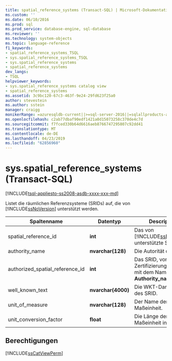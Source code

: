 ```yaml
---
title: spatial_reference_systems (Transact-SQL) | Microsoft-Dokumentation
ms.custom: ''
ms.date: 06/10/2016
ms.prod: sql
ms.prod_service: database-engine, sql-database
ms.reviewer: ''
ms.technology: system-objects
ms.topic: language-reference
f1_keywords:
- spatial_reference_systems_TSQL
- sys.spatial_reference_systems_TSQL
- sys.spatial_reference_systems
- spatial_reference_systems
dev_langs:
- TSQL
helpviewer_keywords:
- sys.spatial_reference_systems catalog view
- spatial_reference_systems
ms.assetid: 3c9bc120-67c3-463f-9e24-29fd623f25a0
author: stevestein
ms.author: sstein
manager: craigg
monikerRange: =azuresqldb-current||>=sql-server-2016||=sqlallproducts-allversions||>=sql-server-linux-2017||=azuresqldb-mi-current
ms.openlocfilehash: c2ab77dbaf90edf1421a0d15073258c370de4c7d
ms.sourcegitcommit: f7fced330b64d6616aeb8766747295807c92dd41
ms.translationtype: MT
ms.contentlocale: de-DE
ms.lasthandoff: 04/23/2019
ms.locfileid: "62856960"
---
```

# <a name="sysspatialreferencesystems-transact-sql"></a>sys.spatial_reference_systems (Transact-SQL)
[!INCLUDE[tsql-appliesto-ss2008-asdb-xxxx-xxx-md](../../includes/tsql-appliesto-ss2008-asdb-xxxx-xxx-md.md)]

  Listet die räumlichen Referenzsysteme (SRIDs) auf, die von [!INCLUDE[ssNoVersion](../../includes/ssnoversion-md.md)] unterstützt werden.  

  
|Spaltenname|Datentyp|Description|  
|-----------------|---------------|-----------------|  
|spatial_reference_id|**int**|Das von [!INCLUDE[ssNoVersion](../../includes/ssnoversion-md.md)] unterstützte SRID.|  
|authority_name|**nvarchar(128)**|Die Autorität des SRID.|  
|authorized_spatial_reference_id|**int**|Das SRID, von der Zertifizierungsstelle, die mit dem Namen in **Authority_name**.|  
|well_known_text|**nvarchar(4000)**|Die WKT-Darstellung des SRID.|  
|unit_of_measure|**nvarchar(128)**|Der Name der Maßeinheit.|  
|unit_conversion_factor|**float**|Die Länge der Maßeinheit in Metern.|  
  
## <a name="permissions"></a>Berechtigungen  
 [!INCLUDE[ssCatViewPerm](../../includes/sscatviewperm-md.md)]  
  
  
